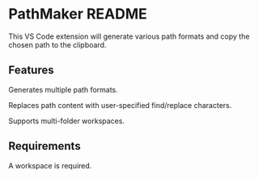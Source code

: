 # PathMaker README

This VS Code extension will generate various path formats and copy the chosen path to the clipboard.

## Features

Generates multiple path formats.

Replaces path content with user-specified find/replace characters.

Supports multi-folder workspaces.

## Requirements

A workspace is required.
